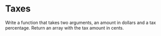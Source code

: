 # Taxes

Write a function that takes two arguments, an amount in dollars and a tax percentage. Return an array with the tax amount in cents.
